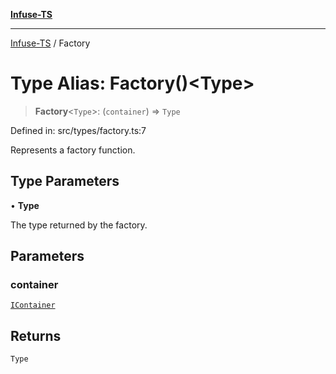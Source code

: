 [**Infuse-TS**](../README.md)

***

[Infuse-TS](../README.md) / Factory

# Type Alias: Factory()\<Type\>

> **Factory**\<`Type`\>: (`container`) => `Type`

Defined in: src/types/factory.ts:7

Represents a factory function.

## Type Parameters

• **Type**

The type returned by the factory.

## Parameters

### container

[`IContainer`](../interfaces/IContainer.md)

## Returns

`Type`
